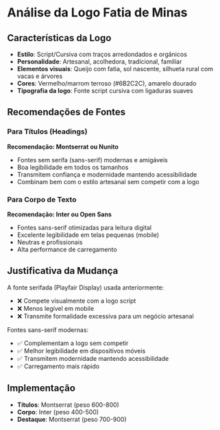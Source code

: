 # Análise da Logo Fatia de Minas

## Características da Logo
- **Estilo**: Script/Cursiva com traços arredondados e orgânicos
- **Personalidade**: Artesanal, acolhedora, tradicional, familiar
- **Elementos visuais**: Queijo com fatia, sol nascente, silhueta rural com vacas e árvores
- **Cores**: Vermelho/marrom terroso (#6B2C2C), amarelo dourado
- **Tipografia da logo**: Fonte script cursiva com ligaduras suaves

## Recomendações de Fontes

### Para Títulos (Headings)
**Recomendação: Montserrat ou Nunito**
- Fontes sem serifa (sans-serif) modernas e amigáveis
- Boa legibilidade em todos os tamanhos
- Transmitem confiança e modernidade mantendo acessibilidade
- Combinam bem com o estilo artesanal sem competir com a logo

### Para Corpo de Texto
**Recomendação: Inter ou Open Sans**
- Fontes sans-serif otimizadas para leitura digital
- Excelente legibilidade em telas pequenas (mobile)
- Neutras e profissionais
- Alta performance de carregamento

## Justificativa da Mudança
A fonte serifada (Playfair Display) usada anteriormente:
- ❌ Compete visualmente com a logo script
- ❌ Menos legível em mobile
- ❌ Transmite formalidade excessiva para um negócio artesanal

Fontes sans-serif modernas:
- ✅ Complementam a logo sem competir
- ✅ Melhor legibilidade em dispositivos móveis
- ✅ Transmitem modernidade mantendo acessibilidade
- ✅ Carregamento mais rápido

## Implementação
- **Títulos**: Montserrat (peso 600-800)
- **Corpo**: Inter (peso 400-500)
- **Destaque**: Montserrat (peso 700-900)

